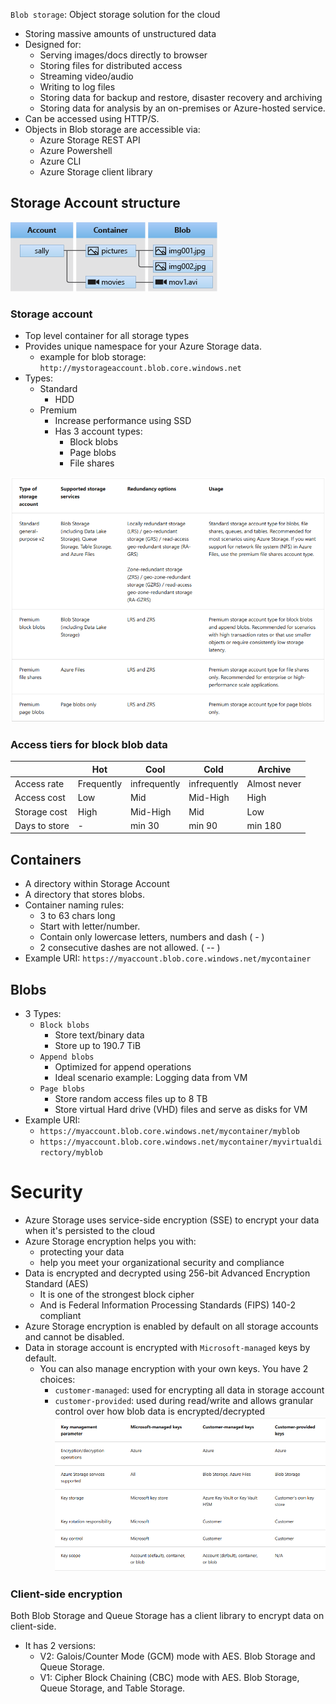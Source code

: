 `Blob storage`: Object storage solution for the cloud
- Storing massive amounts of unstructured data
- Designed for:
  - Serving images/docs directly to browser
  - Storing files for distributed access
  - Streaming video/audio
  - Writing to log files
  - Storing data for backup and restore, disaster recovery and archiving
  - Storing data for analysis by an on-premises or Azure-hosted service.
- Can be accessed using HTTP/S.
- Objects in Blob storage are accessible via:
  - Azure Storage REST API
  - Azure Powershell
  - Azure CLI
  - Azure Storage client library

## Storage Account structure
![img.png](../../images/img17.png)


### Storage account
- Top level container for all storage types
- Provides unique namespace for your Azure Storage data.
  - example for blob storage: `http://mystorageaccount.blob.core.windows.net`
- Types:
  - Standard
    - HDD
  - Premium
    - Increase performance using SSD
    - Has 3 account types:
      - Block blobs
      - Page blobs
      - File shares
      
![img.png](../../images/img16.png)

### Access tiers for block blob data

|               | Hot        | Cool         | Cold         | Archive      |
|---------------|------------|--------------|--------------|--------------|
| Access rate   | Frequently | infrequently | infrequently | Almost never |
| Access cost   | Low        | Mid          | Mid-High     | High         |
| Storage cost  | High       | Mid-High     | Mid          | Low          |
| Days to store | -          | min 30       | min 90       | min 180      |

## Containers
- A directory within Storage Account
- A directory that stores blobs.
- Container naming rules:
  - 3 to 63 chars long
  - Start with letter/number. 
  - Contain only lowercase letters, numbers and dash ( - )
  - 2 consecutive dashes are not allowed. ( -- )
- Example URI: `https://myaccount.blob.core.windows.net/mycontainer`

## Blobs
- 3 Types:
  - `Block blobs`
    - Store text/binary data
    - Store up to 190.7 TiB
  - `Append blobs`
    - Optimized for append operations
    - Ideal scenario example: Logging data from VM
  - `Page blobs`
    - Store random access files up to 8 TB
    - Store virtual Hard drive (VHD) files and serve as disks for VM
- Example URI:
  - `https://myaccount.blob.core.windows.net/mycontainer/myblob`
  - `https://myaccount.blob.core.windows.net/mycontainer/myvirtualdirectory/myblob`

# Security
- Azure Storage uses service-side encryption (SSE) to encrypt your data when it's persisted to the cloud
 - Azure Storage encryption helps you with:
   - protecting your data
   - help you meet your organizational security and compliance
- Data is encrypted and decrypted using 256-bit Advanced Encryption Standard (AES)
    - It is one of the strongest block cipher
    - And is Federal Information Processing Standards (FIPS) 140-2 compliant
- Azure Storage encryption is enabled by default on all storage accounts and cannot be disabled.
- Data in storage account is encrypted with `Microsoft-managed` keys by default.
  - You can also manage encryption with your own keys. You have 2 choices:
    - `customer-managed`: used for encrypting all data in storage account
    - `customer-provided`: used during read/write and allows granular control over how blob data is encrypted/decrypted
  ![img.png](../../images/img18.png)
    
### Client-side encryption
Both Blob Storage and Queue Storage has a client library to encrypt data on client-side.
- It has 2 versions:
  - V2: Galois/Counter Mode (GCM) mode with AES. Blob Storage and Queue Storage.
  - V1: Cipher Block Chaining (CBC) mode with AES. Blob Storage, Queue Storage, and Table Storage.
